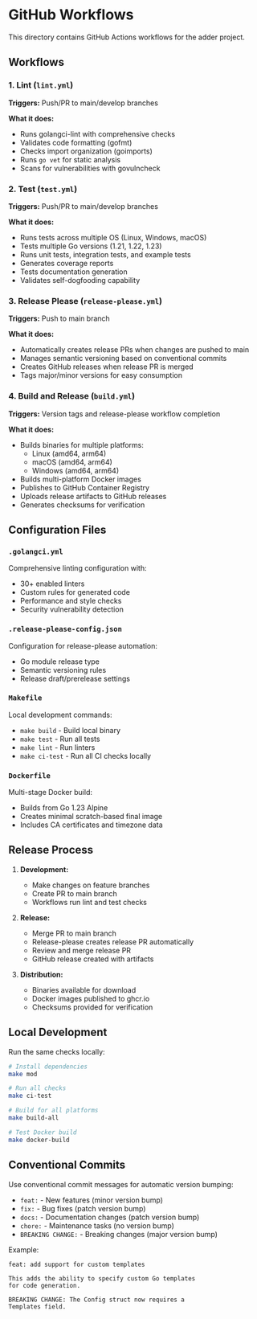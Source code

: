 # GitHub Workflows

This directory contains GitHub Actions workflows for the adder project.

## Workflows

### 1. Lint (`lint.yml`)
**Triggers:** Push/PR to main/develop branches

**What it does:**
- Runs golangci-lint with comprehensive checks
- Validates code formatting (gofmt)
- Checks import organization (goimports)
- Runs `go vet` for static analysis
- Scans for vulnerabilities with govulncheck

### 2. Test (`test.yml`)
**Triggers:** Push/PR to main/develop branches

**What it does:**
- Runs tests across multiple OS (Linux, Windows, macOS)
- Tests multiple Go versions (1.21, 1.22, 1.23)
- Runs unit tests, integration tests, and example tests
- Generates coverage reports
- Tests documentation generation
- Validates self-dogfooding capability

### 3. Release Please (`release-please.yml`)
**Triggers:** Push to main branch

**What it does:**
- Automatically creates release PRs when changes are pushed to main
- Manages semantic versioning based on conventional commits
- Creates GitHub releases when release PR is merged
- Tags major/minor versions for easy consumption

### 4. Build and Release (`build.yml`)
**Triggers:** Version tags and release-please workflow completion

**What it does:**
- Builds binaries for multiple platforms:
  - Linux (amd64, arm64)
  - macOS (amd64, arm64)
  - Windows (amd64, arm64)
- Builds multi-platform Docker images
- Publishes to GitHub Container Registry
- Uploads release artifacts to GitHub releases
- Generates checksums for verification

## Configuration Files

### `.golangci.yml`
Comprehensive linting configuration with:
- 30+ enabled linters
- Custom rules for generated code
- Performance and style checks
- Security vulnerability detection

### `.release-please-config.json`
Configuration for release-please automation:
- Go module release type
- Semantic versioning rules
- Release draft/prerelease settings

### `Makefile`
Local development commands:
- `make build` - Build local binary
- `make test` - Run all tests
- `make lint` - Run linters
- `make ci-test` - Run all CI checks locally

### `Dockerfile`
Multi-stage Docker build:
- Builds from Go 1.23 Alpine
- Creates minimal scratch-based final image
- Includes CA certificates and timezone data

## Release Process

1. **Development:**
   - Make changes on feature branches
   - Create PR to main branch
   - Workflows run lint and test checks

2. **Release:**
   - Merge PR to main branch
   - Release-please creates release PR automatically
   - Review and merge release PR
   - GitHub release created with artifacts

3. **Distribution:**
   - Binaries available for download
   - Docker images published to ghcr.io
   - Checksums provided for verification

## Local Development

Run the same checks locally:

```bash
# Install dependencies
make mod

# Run all checks
make ci-test

# Build for all platforms
make build-all

# Test Docker build
make docker-build
```

## Conventional Commits

Use conventional commit messages for automatic version bumping:

- `feat:` - New features (minor version bump)
- `fix:` - Bug fixes (patch version bump)
- `docs:` - Documentation changes (patch version bump)
- `chore:` - Maintenance tasks (no version bump)
- `BREAKING CHANGE:` - Breaking changes (major version bump)

Example:
```
feat: add support for custom templates

This adds the ability to specify custom Go templates
for code generation.

BREAKING CHANGE: The Config struct now requires a
Templates field.
```